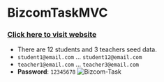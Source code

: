 # BizcomTaskMVC

### [Click here to visit website](http://bizcomtask-mvc.azurewebsites.net)

- There are 12 students and 3 teachers seed data.
- `student1@email.com` ... `student12@email.com`
- `teacher1@email.com` ... `teacher3@email.com`
- **Password**: `12345678`
![Bizcom-Task](https://github.com/Ogabek-Kholmirzaev/BizcomTaskMVC/assets/105154244/5576b514-0c47-491b-b98b-6795941efe4b)
